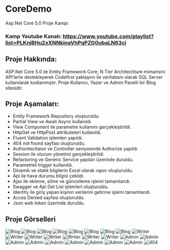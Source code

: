 # CoreDemo
Asp.Net Core 5.0 Proje Kampı 
### Kamp Youtube Kanalı: https://www.youtube.com/playlist?list=PLKnjBHu2xXNNkinaVhPqPZG0ubaLN63ci

## Proje Hakkında: 
ASP.Net Core 5.0 ile Entity Framework Core, N Tier Architechture mimarisini API'lerle destekleyerek Codefirst yaklaşımı ile veritabanı olarak SQL Server kullanılarak kodlanmıştır.
Proje Kullanıcı, Yazar ve Admin Panelli bir Blog sitesidir.

## Proje Aşamaları:
* Entity Framework Repository oluşturuldu.
* Partial View ve Await Async kullanıldı
* View Component ile parametre kullanımı gerçekleştirildi.
* HttpGet ve HttpPost attributeleri kullanıldı.
* Fluent Validation işlemleri yapıldı.
* 404 not found sayfası oluşturuldu.
* Authontecitaion ve Controller seviyesinde Authorize yapıldı.
* Session ile oturum yönetimi gerçekleştirildi.
* Refactoring ve Generic Service yapıları üzerinde duruldu.
* Parametreli trigger kullanıldı.
* Dinamik ve statik bilgilerin Excel olarak rapor oluşturuldu.
* Api ile hava durumu bilgisi çekildi.
* Ajax ile ekleme, silme ve güncelleme işlemi tamamlandı.
* Swagger ve Api Get List işlemleri oluşturuldu.
* Identity ile giriş yapan kişinin verilerini getirme işlemi tamamlandı.
* Acces Denied sayfası oluşturuldu.
* Json web token üzerinde duruldu.

## Proje Görselleri
![Blog](https://github.com/senaboyuktas/CoreDemo/blob/master/Proje/1.jpg)
![Blog](https://github.com/senaboyuktas/CoreDemo/blob/master/Proje/2.jpg)
![Blog](https://github.com/senaboyuktas/CoreDemo/blob/master/Proje/3.2.jpg)
![Blog](https://github.com/senaboyuktas/CoreDemo/blob/master/Proje/3.jpg)
![Blog](https://github.com/senaboyuktas/CoreDemo/blob/master/Proje/3.1.jpg)
![Blog](https://github.com/senaboyuktas/CoreDemo/blob/master/Proje/4.jpg)
![Blog](https://github.com/senaboyuktas/CoreDemo/blob/master/Proje/5.jpg)
![Blog](https://github.com/senaboyuktas/CoreDemo/blob/master/Proje/6.jpg)
![Writer](https://github.com/senaboyuktas/CoreDemo/blob/master/Proje/7.jpg)
![Writer](https://github.com/senaboyuktas/CoreDemo/blob/master/Proje/8.jpg)
![Writer](https://github.com/senaboyuktas/CoreDemo/blob/master/Proje/9.jpg)
![Writer](https://github.com/senaboyuktas/CoreDemo/blob/master/Proje/10.jpg)
![Writer](https://github.com/senaboyuktas/CoreDemo/blob/master/Proje/11.jpg)
![Writer](https://github.com/senaboyuktas/CoreDemo/blob/master/Proje/12.jpg)
![Writer](https://github.com/senaboyuktas/CoreDemo/blob/master/Proje/13.jpg)
![Admin](https://github.com/senaboyuktas/CoreDemo/blob/master/Proje/14.jpg)
![Admin](https://github.com/senaboyuktas/CoreDemo/blob/master/Proje/15.jpg)
![Admin](https://github.com/senaboyuktas/CoreDemo/blob/master/Proje/16.jpg)
![Admin](https://github.com/senaboyuktas/CoreDemo/blob/master/Proje/17.jpg)
![Admin](https://github.com/senaboyuktas/CoreDemo/blob/master/Proje/18.jpg)
![Admin](https://github.com/senaboyuktas/CoreDemo/blob/master/Proje/19.jpg)
![Admin](https://github.com/senaboyuktas/CoreDemo/blob/master/Proje/20.jpg)
![Admin](https://github.com/senaboyuktas/CoreDemo/blob/master/Proje/23.jpg)
![Admin](https://github.com/senaboyuktas/CoreDemo/blob/master/Proje/21.jpg)
![404](https://github.com/senaboyuktas/CoreDemo/blob/master/Proje/22.jpg)
